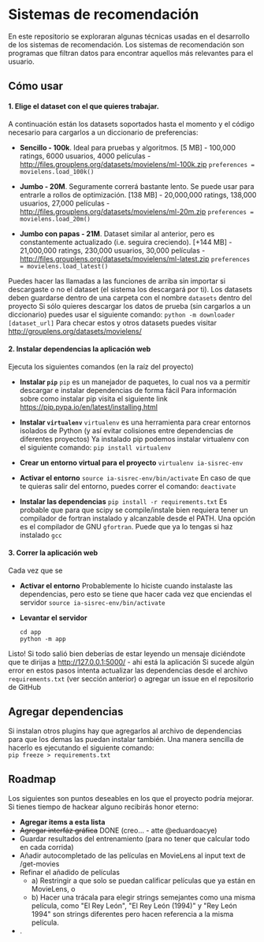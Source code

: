 Sistemas de recomendación
==========

En este repositorio se exploraran algunas técnicas usadas en el desarrollo de los sistemas de recomendación.
Los sistemas de recomendación son programas que filtran datos para encontrar aquellos más relevantes para el usuario.

## Cómo usar
#### 1. Elige el dataset con el que quieres trabajar. 

A continuación están los datasets soportados hasta el momento y el código necesario para cargarlos a un diccionario de preferencias: 

- **Sencillo - 100k**. Ideal para pruebas y algoritmos. 
    [5 MB] - 100,000 ratings, 6000 usuarios, 4000 películas - http://files.grouplens.org/datasets/movielens/ml-100k.zip
    `preferences = movielens.load_100k()`
 
- **Jumbo - 20M**. Seguramente correrá bastante lento. Se puede usar para entrarle a rollos de optimización. 
    [138 MB] - 20,000,000 ratings, 138,000 usuarios, 27,000 películas - http://files.grouplens.org/datasets/movielens/ml-20m.zip
    `preferences = movielens.load_20m()`
 
- **Jumbo con papas - 21M**. Dataset similar al anterior, pero es constantemente actualizado (i.e. seguira creciendo). 
    [+144 MB] - 21,000,000 ratings, 230,000 usuarios, 30,000 películas - http://files.grouplens.org/datasets/movielens/ml-latest.zip
    `preferences = movielens.load_latest()`
 
Puedes hacer las llamadas a las funciones de arriba sin importar si descargaste o no el dataset (el sistema los descargará por ti).
Los datasets deben guardarse dentro de una carpeta con el nombre `datasets` dentro del proyecto
Si sólo quieres descargar los datos de prueba (sin cargarlos a un diccionario) puedes usar el siguiente comando:   `python -m downloader [dataset_url]` 
Para checar estos y otros datasets puedes visitar http://grouplens.org/datasets/movielens/

#### 2. Instalar dependencias la aplicación web

Ejecuta los siguientes comandos (en la raíz del proyecto)
- **Instalar `pip`**
  `pip` es un manejador de paquetes, lo cual nos va a permitir descargar e instalar dependencias de forma fácil
  Para información sobre como instalar pip visita el siguiente link https://pip.pypa.io/en/latest/installing.html 
   
- **Instalar `virtualenv`** 
 `virtualenv` es una herramienta para crear entornos isolados de Python (y así evitar colisiones entre dependencias de diferentes proyectos)
  Ya instalado pip podemos instalar virtualenv con el siguiente comando: 
  `pip install virtualenv` 
  
- **Crear un entorno virtual para el proyecto**
    `virtualenv ia-sisrec-env`

- **Activar el entorno**
    `source ia-sisrec-env/bin/activate`
    En caso de que te quieras salir del entorno, puedes correr el comando: `deactivate` 

- **Instalar las dependencias** 
    `pip install -r requirements.txt`
     Es probable que para que scipy se compile/instale bien requiera tener un compilador de fortran instalado y alcanzable desde el PATH.
     Una opción es el compilador de GNU `gfortran`. Puede que ya lo tengas si haz instalado `gcc`

#### 3. Correr la aplicación web
Cada vez que se
 - **Activar el entorno**
    Probablemente lo hiciste cuando instalaste las dependencias, pero esto se tiene que hacer cada vez que enciendas el servidor
    `source ia-sisrec-env/bin/activate`
 
- **Levantar el servidor**
    ```
    cd app
    python -m app
    ```

Listo! Si todo salió bien deberías de estar leyendo un mensaje diciéndote que te dirijas a http://127.0.0.1:5000/ - ahi está la aplicación
Si sucede algún error en estos pasos intenta actualizar las dependencias desde el archivo `requirements.txt` (ver sección anterior) o agregar un issue en el repositorio de GitHub

## Agregar dependencias
Si instalan otros plugins hay que agregarlos al archivo de dependencias para que los demas las puedan instalar también.
Una manera sencilla de hacerlo es ejecutando el siguiente comando:  
    ```
    pip freeze > requirements.txt
    ```


## Roadmap
Los siguientes son puntos deseables en los que el proyecto podría mejorar. Si tienes tiempo de hackear alguno recibirás honor eterno:

- **Agregar items a esta lista**
- ~~Agregar interfáz gráfica~~ DONE (creo... - atte @eduardoacye)
- Guardar resultados del entrenamiento (para no tener que calcular todo en cada corrida)
- Añadir autocompletado de las películas en MovieLens al input text de /get-movies
- Refinar el añadido de películas
  - a) Restringir a que solo se puedan calificar películas que ya están en MovieLens, o
  - b) Hacer una trácala para elegir strings semejantes como una misma película, como "El Rey León", "El Rey León (1994)" y "Rey León 1994" son strings diferentes pero hacen referencia a la misma película.
- .